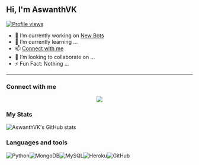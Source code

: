 ## Hi, I'm AswanthVK
[![Profile views](https://komarev.com/ghpvc/?username=AswanthVK&label=Profile%20views)](https://github.com/AswanthVK)
- 💫 I’m currently working on [New Bots](https://telegram.dog/NewBotz)
- 🌱 I’m currently learning ...
- 📫 [Connect with me](https://telegram.dog/AswanthVK)
- 👯 I’m looking to collaborate on ...
- ⚡ Fun Fact: Nothing ...
---
### Connect with me
<center>
<a href="https://telegram.me/AswanthVK"><img src="https://img.icons8.com/color/50/000000/telegram-app--v2.png"></a>
</center>


### My Stats
![AswanthVK's GitHub stats](https://github-readme-stats.vercel.app/api?username=AswanthVK&show_icons=true&theme=radical)

### Languages and tools
<img alt="Python" src="https://img.shields.io/badge/python-%2314354C.svg?&style=for-the-badge&logo=python&logoColor=white"/><img alt="MongoDB" src ="https://img.shields.io/badge/MongoDB-%234ea94b.svg?&style=for-the-badge&logo=mongodb&logoColor=white"/><img alt="MySQL" src="https://img.shields.io/badge/mysql-%2300f.svg?&style=for-the-badge&logo=mysql&logoColor=white"/><img alt="Heroku" src="https://img.shields.io/badge/heroku-%23430098.svg?&style=for-the-badge&logo=heroku&logoColor=white"/><img alt="GitHub" src="https://img.shields.io/badge/github-%23921011.svg?&style=for-the-badge&logo=github&logoColor=white"/>
